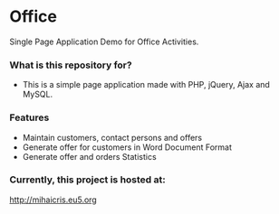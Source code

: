 # Office #

Single Page Application Demo for Office Activities.

### What is this repository for? ###

* This is a simple page application made with PHP, jQuery, Ajax and MySQL.

### Features

* Maintain customers, contact persons and offers
* Generate offer for customers in Word Document Format
* Generate offer and orders Statistics

### Currently, this project is hosted at:
http://mihaicris.eu5.org